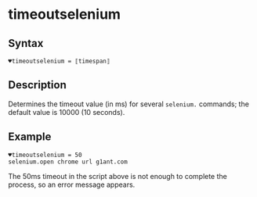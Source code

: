 # timeoutselenium

## Syntax

```G1ANT
♥timeoutselenium = ⟦timespan⟧
```

## Description

Determines the timeout value (in ms) for several `selenium.` commands; the default value is 10000 (10 seconds).

## Example

```G1ANT
♥timeoutselenium = 50
selenium.open chrome url g1ant.com
```

The 50ms timeout in the script above is not enough to complete the process, so an error message appears.